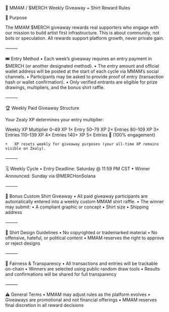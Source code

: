 🎁 MMAM / $MERCH Weekly Giveaway + Shirt Reward Rules

🔹 Purpose

The MMAM $MERCH giveaway rewards real supporters who engage with our mission to build artist first infrastructure. This is about community, not bots or speculation. All rewards support platform growth, never private gain.

⸻

🎟 Entry Method
	•	Each week’s giveaway requires an entry payment in $MERCH (or another designated method).
	•	The entry amount and official wallet address will be posted at the start of each cycle via MMAM’s social channels.
	•	Participants may be asked to provide proof of entry (transaction hash or wallet confirmation).
	•	Only verified entrants are eligible for prize drawings, multipliers, and the bonus shirt raffle.

⸻

🏆 Weekly Paid Giveaway Structure

Your Zealy XP determines your entry multiplier:

Weekly XP	Multiplier
0–49 XP	1× Entry
50–79 XP	2× Entries
80–109 XP	3× Entries
110–139 XP	4× Entries
140+ XP	5× Entries 🎯 (100% engagement)

	•	XP resets weekly for giveaway purposes (your all-time XP remains visible on Zealy).

⸻

🗓 Weekly Cycle
	•	Entry Deadline: Saturday @ 11:59 PM CST
	•	Winner Announced: Sunday via @MERCHonSolana

⸻

👕 Bonus Custom Shirt Giveaway
	•	All paid giveaway participants are automatically entered into a weekly custom MMAM shirt raffle.
	•	The winner may submit:
	•	A compliant graphic or concept
	•	Shirt size
	•	Shipping address

⸻

📌 Shirt Design Guidelines
	•	No copyrighted or trademarked material
	•	No offensive, hateful, or political content
	•	MMAM reserves the right to approve or reject designs

⸻

🔐 Fairness & Transparency
	•	All transactions and entries will be trackable on-chain
	•	Winners are selected using public random draw tools
	•	Results and confirmations will be shared for full transparency

⸻

⚠️ General Terms
	•	MMAM may adjust rules as the platform evolves
	•	Giveaways are promotional and not financial offerings
	•	MMAM reserves final discretion in all reward decisions

